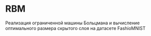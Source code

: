 # RBM
Реализация ограниченной машины Больцмана и вычисление оптимального размера скрытого слоя на датасете FashioMNIST
